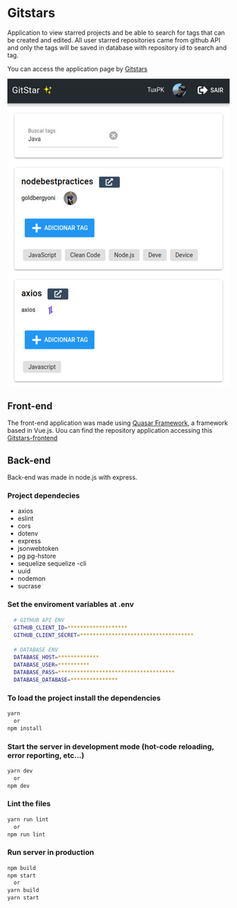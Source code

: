 # Gitstars

Application to view starred projects and be able to search for tags that can be created and edited. All user starred repositories came from github API and only the tags will be saved in database with repository id to search and tag.

You can access the application page by [Gitstars](https://gitstar-five.vercel.app/)

<img src="screenshots/tag-search.jpeg" />

## Front-end

The front-end application was made using [Quasar Framework](https://quasar.dev/), a framework based in Vue.js. Uou can find the repository application accessing this [Gitstars-frontend](https://github.com/TuxPK/Gitstars-frontend)

## Back-end

Back-end was made in node.js with express.

### Project dependecies

* axios
* eslint
* cors
* dotenv
* express
* jsonwebtoken
* pg pg-hstore
* sequelize sequelize -cli
* uuid
* nodemon
* sucrase

### Set the enviroment variables at .env
```bash
  # GITHUB API ENV
  GITHUB_CLIENT_ID=*******************
  GITHUB_CLIENT_SECRET=************************************

  # DATABASE ENV
  DATABASE_HOST=*************
  DATABASE_USER=**********
  DATABASE_PASS=*************************************
  DATABASE_DATABASE=***************
```

### To load the project install the dependencies
```bash
yarn 
  or 
npm install
```

### Start the server in development mode (hot-code reloading, error reporting, etc...)
```bash
yarn dev 
  or 
npm dev
```

### Lint the files
```bash
yarn run lint
  or
npm run lint
```

### Run server in production
```bash
npm build
npm start
  or 
yarn build
yarn start
```